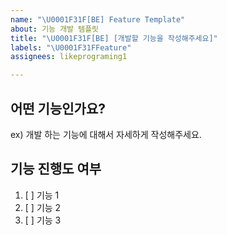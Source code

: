 ```yaml
---
name: "\U0001F31F[BE] Feature Template"
about: 기능 개발 템플릿
title: "\U0001F31F[BE] [개발할 기능을 작성해주세요]"
labels: "\U0001F31FFeature"
assignees: likeprograming1

---
```


## 어떤 기능인가요?
ex) 개발 하는 기능에 대해서 자세하게 작성해주세요.

## 기능 진행도 여부
1. [  ]  기능 1
2. [  ]  기능 2
3. [  ]  기능 3
